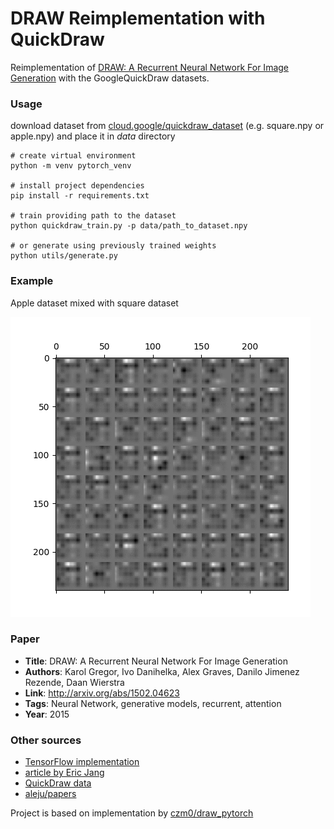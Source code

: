 # DRAW Reimplementation with QuickDraw

Reimplementation of [DRAW: A Recurrent Neural Network For Image Generation](http://arxiv.org/pdf/1502.04623.pdf) with the GoogleQuickDraw datasets. 

### Usage

download dataset from [cloud.google/quickdraw_dataset](https://console.cloud.google.com/storage/browser/quickdraw_dataset/full/numpy_bitmap;tab=objects?prefix=&forceOnObjectsSortingFiltering=false&pageState=("StorageObjectListTable":("f":"%255B%255D")))  (e.g. square.npy or apple.npy) and place it in *data* directory

```
# create virtual environment  
python -m venv pytorch_venv

# install project dependencies 
pip install -r requirements.txt

# train providing path to the dataset 
python quickdraw_train.py -p data/path_to_dataset.npy

# or generate using previously trained weights 
python utils/generate.py
```

### Example

Apple dataset mixed with square dataset

![AppleSquareQuickDraw](https://raw.githubusercontent.com/bbbrtk/draw-reimplementation/main/image/jablko-kwadrat.gif)


### Paper

* **Title**: DRAW: A Recurrent Neural Network For Image Generation
* **Authors**: Karol Gregor, Ivo Danihelka, Alex Graves, Danilo Jimenez Rezende, Daan Wierstra
* **Link**: http://arxiv.org/abs/1502.04623
* **Tags**: Neural Network, generative models, recurrent, attention
* **Year**: 2015


### Other sources
  * [TensorFlow implementation](https://github.com/ericjang/draw)
  * [article by Eric Jang](https://blog.evjang.com/2016/06/understanding-and-implementing.html)
  * [QuickDraw data](https://github.com/googlecreativelab/quickdraw-dataset)
  * [aleju/papers](https://github.com/aleju/papers/blob/master/neural-nets/DRAW_A_Recurrent_Neural_Network_for_Image_Generation.md)
 
Project is based on implementation by [czm0/draw_pytorch](https://github.com/czm0/draw_pytorch)
